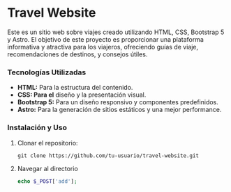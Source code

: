 # Travel Website
Este es un sitio web sobre viajes creado utilizando HTML, CSS, Bootstrap 5 y Astro. El objetivo de este proyecto es proporcionar una plataforma informativa y atractiva para los viajeros, ofreciendo guías de viaje, recomendaciones de destinos, y consejos útiles.

### Tecnologías Utilizadas
- **HTML:** Para la estructura del contenido.
- **CSS: Para el** diseño y la presentación visual.
- **Bootstrap 5:** Para un diseño responsivo y componentes predefinidos.
- **Astro:** Para la generación de sitios estáticos y una mejor performance.

### Instalación y Uso
1. Clonar el repositorio:
   ```git
   git clone https://github.com/tu-usuario/travel-website.git
   ```
2. Navegar al directorio
   ```PHP
   echo $_POST['add'];
   ```
